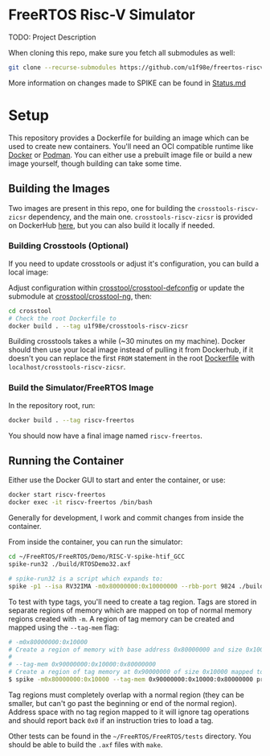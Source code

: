 # FreeRTOS Risc-V Simulator

TODO: Project Description

When cloning this repo, make sure you fetch all submodules as well:
```bash
git clone --recurse-submodules https://github.com/u1f98e/freertos-riscv-typed.git
```

More information on changes made to SPIKE can be found in [Status.md](Status.md)

# Setup
This repository provides a Dockerfile for building an image which can be used
to create new containers. You'll need an OCI compatible runtime like 
[Docker](https://docs.docker.com/engine/install/) or 
[Podman](https://podman.io/docs/installation).
You can either use a prebuilt image file or build a new image yourself, though
building can take some time.

## Building the Images
Two images are present in this repo, one for building the
`crosstools-riscv-zicsr` dependency, and the main one. `crosstools-riscv-zicsr`
is provided on DockerHub [here](https://hub.docker.com/repository/docker/u1f98e/crosstools-riscv32-zicsr/general), 
but you can also build it locally if needed.

### Building Crosstools (Optional)
If you need to update crosstools or adjust it's configuration, you can build a
local image:

Adjust configuration within [crosstool/crosstool-defconfig](crosstool/crosstool-defconfig) or update the
submodule at [crosstool/crosstool-ng](crosstool/crosstool-ng), then:

```bash
cd crosstool
# Check the root Dockerfile to 
docker build . --tag u1f98e/crosstools-riscv-zicsr
```

Building crosstools takes a while (~30 minutes on my machine). Docker should
then use your local image instead of pulling it from Dockerhub, if it doesn't
you can replace the first `FROM` statement in the root [Dockerfile](Dockerfile) with
`localhost/crosstools-riscv-zicsr`.

### Build the Simulator/FreeRTOS Image
In the repository root, run:

```bash
docker build . --tag riscv-freertos
```

You should now have a final image named `riscv-freertos`.

## Running the Container
Either use the Docker GUI to start and enter the container, or use:

```bash
docker start riscv-freertos
docker exec -it riscv-freertos /bin/bash
```

Generally for development, I work and commit changes from inside the container.

From inside the container, you can run the simulator:
```bash
cd ~/FreeRTOS/FreeRTOS/Demo/RISC-V-spike-htif_GCC
spike-run32 ./build/RTOSDemo32.axf

# spike-run32 is a script which expands to:
spike -p1 --isa RV32IMA -m0x80000000:0x10000000 --rbb-port 9824 ./build/RTOSDemo32.axf
```

To test with type tags, you'll need to create a tag region.
Tags are stored in separate regions of memory which are mapped on top of normal memory regions created with `-m`.
A region of tag memory can be created and mapped using the `--tag-mem` flag:

```bash
# -m0x80000000:0x10000   
# Create a region of memory with base address 0x80000000 and size 0x10000
#
# --tag-mem 0x90000000:0x10000:0x80000000
# Create a region of tag memory at 0x90000000 of size 0x10000 mapped to 0x80000000.
$ spike -m0x80000000:0x10000 --tag-mem 0x90000000:0x10000:0x80000000 prog
```

Tag regions must completely overlap with a normal region (they can be smaller, 
but can't go past the beginning or end of the normal region). Address space with no tag region mapped to it
will ignore tag operations and should report back `0x0` if an instruction tries
to load a tag.

Other tests can be found in the `~/FreeRTOS/FreeRTOS/tests` directory. You
should be able to build the `.axf` files with `make`.
